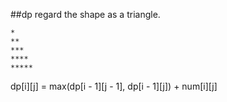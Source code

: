 ##dp
regard the shape as a triangle.<br>
	
	*
	**
	***
	****
	*****

dp[i][j] = max(dp[i - 1][j - 1], dp[i - 1][j]) + num[i][j]

